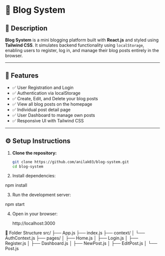 # 📝 Blog System

## 📌 Description

**Blog System** is a mini blogging platform built with **React.js** and styled using **Tailwind CSS**. It simulates backend functionality using `localStorage`, enabling users to register, log in, and manage their blog posts entirely in the browser.

---

## 🚀 Features

- ✅ User Registration and Login
- ✅ Authentication via localStorage
- ✅ Create, Edit, and Delete your blog posts
- ✅ View all blog posts on the homepage
- ✅ Individual post detail page
- ✅ User Dashboard to manage own posts
- ✅ Responsive UI with Tailwind CSS

---

## ⚙️ Setup Instructions

1. **Clone the repository:**

   ```bash
   git clone https://github.com/anilak03/blog-system.git
   cd blog-system
2. Install dependencies:

npm install

3. Run the development server:

npm start

4. Open in your browser:

    http://localhost:3000
   
📁 Folder Structure
src/
├── App.js
├── index.js
├── context/
│   └── AuthContext.js
├── pages/
│   ├── Home.js
│   ├── Login.js
│   ├── Register.js
│   ├── Dashboard.js
│   ├── NewPost.js
│   ├── EditPost.js
│   └── Post.js

